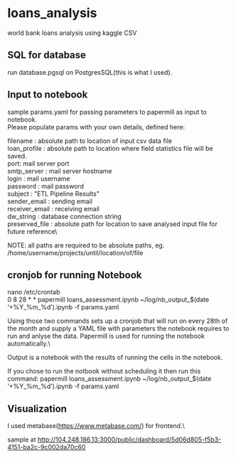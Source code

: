 # loans_analysis
world bank loans analysis using kaggle CSV

SQL for database
-------------------------------------------
run database.pgsql on PostgresSQL(this is what I used).

Input to notebook
-------------------------------------------
sample params.yaml for passing parameters to papermill as input to notebook.\
Please populate params with your own details, defined here:

filename : absolute path to location of input csv data file\
loan_profile : absolute path to location where field statistics file will be saved.\
port: mail server port\
smtp_server : mail server hostname\
login : mail username\
password : mail password\
subject : "ETL Pipeline Results"\
sender_email : sending email\
receiver_email : receiving email\
dw_string : database connection string\
preserved_file : absolute path for location to save analysed input file for future reference\

NOTE: all paths are required to be absolute paths, eg. /home/username/projects/until/location/of/file

cronjob for running Notebook
-------------------------------------------
nano /etc/crontab\
0 8 28 * * papermill loans_assessment.ipynb ~/log/nb_output_$(date ‘+%Y_%m_%d’).ipynb -f params.yaml

Using those two commands sets up a cronjob that will run on every 28th of the month and supply a YAML file with parameters the notebook requires to run and anlyse the data. Papermill is used for running the notebook automatically.\

Output is a notebook with the results of running the cells in the notebook.

If you chose to run the notbook without scheduling it then run this command:
papermill loans_assessment.ipynb ~/log/nb_output_$(date ‘+%Y_%m_%d’).ipynb -f params.yaml


Visualization
-------------------------------------------
I used metabase(https://www.metabase.com/) for frontend.\

sample at http://104.248.186.13:3000/public/dashboard/5d06d805-f5b3-4151-ba2c-9c002da70c60

